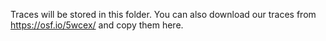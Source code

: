 Traces will be stored in this folder.
You can also download our traces from https://osf.io/5wcex/ and copy them here.
